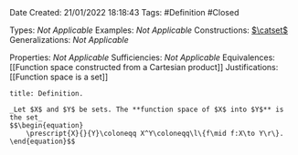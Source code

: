 <br />
<br />

Date Created: 21/01/2022 18:18:43
Tags: #Definition #Closed 

Types: _Not Applicable_
Examples: _Not Applicable_
Constructions: [$\catset$](Category%20of%20Sets.md)
Generalizations: _Not Applicable_

Properties: _Not Applicable_
Sufficiencies: _Not Applicable_
Equivalences: [[Function space constructed from a Cartesian product]]
Justifications: [[Function space is a set]]

``` ad-Definition
title: Definition.

_Let $X$ and $Y$ be sets. The **function space of $X$ into $Y$** is the set_
$$\begin{equation}
    \prescript{X}{}{Y}\coloneqq X^Y\coloneqq\l\{f\mid f:X\to Y\r\}.
\end{equation}$$

```
